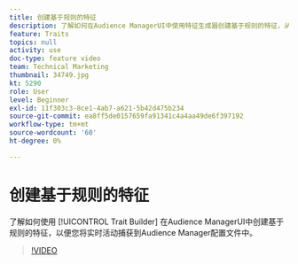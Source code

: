 ```yaml
---
title: 创建基于规则的特征
description: 了解如何在Audience ManagerUI中使用特征生成器创建基于规则的特征，从而使您能够将实时活动捕获到Audience Manager配置文件中。
feature: Traits
topics: null
activity: use
doc-type: feature video
team: Technical Marketing
thumbnail: 34749.jpg
kt: 5290
role: User
level: Beginner
exl-id: 11f303c3-8ce1-4ab7-a621-5b42d475b234
source-git-commit: ea8ff5de0157659fa91341c4a4aa49de6f397192
workflow-type: tm+mt
source-wordcount: '60'
ht-degree: 0%

---
```


# 创建基于规则的特征

了解如何使用 [!UICONTROL Trait Builder] 在Audience ManagerUI中创建基于规则的特征，以便您将实时活动捕获到Audience Manager配置文件中。

>[!VIDEO](https://video.tv.adobe.com/v/34749/?quality=12&learn=on)
